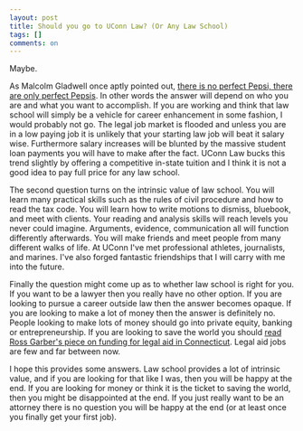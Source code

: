 ```yaml
---
layout: post
title: Should you go to UConn Law? (Or Any Law School)
tags: []
comments: on
---
```

Maybe.

As Malcolm Gladwell once aptly pointed out, <a href="http://www.ted.com/talks/malcolm_gladwell_on_spaghetti_sauce.html">there is no perfect Pepsi, there are only perfect Pepsis</a>. In other words the answer will depend on who you are and what you want to accomplish. If you are working and think that law school will simply be a vehicle for career enhancement in some fashion, I would probably not go. The legal job market is flooded and unless you are in a low paying job it is unlikely that your starting law job will beat it salary wise. Furthermore salary increases will be blunted by the massive student loan payments you will have to make after the fact. UConn Law bucks this trend slightly by offering a competitive in-state tuition and I think it is not a good idea to pay full price for any law school.

The second question turns on the intrinsic value of law school. You will learn many practical skills such as the rules of civil procedure and how to read the tax code. You will learn how to write motions to dismiss, bluebook, and meet with clients. Your reading and analysis skills will reach levels you never could imagine. Arguments, evidence, communication all will function differently afterwards. You will make friends and meet people from many different walks of life. At UConn I've met professional athletes, journalists, and marines. I've also forged fantastic friendships that I will carry with me into the future.

Finally the question might come up as to whether law school is right for you. If you want to be a lawyer then you really have no other option. If you are looking to pursue a career outside law then the answer becomes opaque. If you are looking to make a lot of money then the answer is definitely no. People looking to make lots of money should go into private equity, banking or entrepreneurship. If you are looking to save the world you should <a href="http://articles.courant.com/2012-04-20/news/hc-op-garber-connecticut-legal-aid-fund-needs-cash-20120420_1_legal-aid-legal-services-private-lawyers">read Ross Garber's piece on funding for legal aid in Connecticut</a>. Legal aid jobs are few and far between now.

I hope this provides some answers. Law school provides a lot of intrinsic value, and if you are looking for that like I was, then you will be happy at the end. If you are looking for money or think it is the ticket to saving the world, then you might be disappointed at the end. If you just really want to be an attorney there is no question you will be happy at the end (or at least once you finally get your first job).
